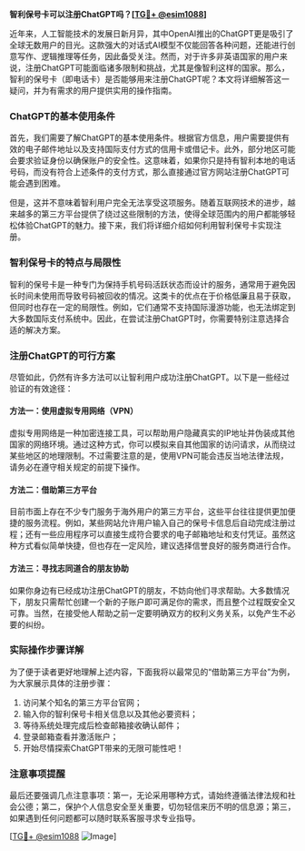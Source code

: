 **智利保号卡可以注册ChatGPT吗？[[TG💪+ @esim1088](https://t.me/s/esim1088)]**

近年来，人工智能技术的发展日新月异，其中OpenAI推出的ChatGPT更是吸引了全球无数用户的目光。这款强大的对话式AI模型不仅能回答各种问题，还能进行创意写作、逻辑推理等任务，因此备受关注。然而，对于许多非英语国家的用户来说，注册ChatGPT可能面临诸多限制和挑战，尤其是像智利这样的国家。那么，智利的保号卡（即电话卡）是否能够用来注册ChatGPT呢？本文将详细解答这一疑问，并为有需求的用户提供实用的操作指南。

### ChatGPT的基本使用条件

首先，我们需要了解ChatGPT的基本使用条件。根据官方信息，用户需要提供有效的电子邮件地址以及支持国际支付方式的信用卡或借记卡。此外，部分地区可能会要求验证身份以确保账户的安全性。这意味着，如果你只是持有智利本地的电话号码，而没有符合上述条件的支付方式，那么直接通过官方网站注册ChatGPT可能会遇到困难。

但是，这并不意味着智利用户完全无法享受这项服务。随着互联网技术的进步，越来越多的第三方平台提供了绕过这些限制的方法，使得全球范围内的用户都能够轻松体验ChatGPT的魅力。接下来，我们将详细介绍如何利用智利保号卡实现注册。

### 智利保号卡的特点与局限性

智利的保号卡是一种专门为保持手机号码活跃状态而设计的服务，通常用于避免因长时间未使用而导致号码被回收的情况。这类卡的优点在于价格低廉且易于获取，但同时也存在一定的局限性。例如，它们通常不支持国际漫游功能，也无法绑定到大多数国际支付系统中。因此，在尝试注册ChatGPT时，你需要特别注意选择合适的解决方案。

### 注册ChatGPT的可行方案

尽管如此，仍然有许多方法可以让智利用户成功注册ChatGPT。以下是一些经过验证的有效途径：

#### 方法一：使用虚拟专用网络（VPN）

虚拟专用网络是一种加密连接工具，可以帮助用户隐藏真实的IP地址并伪装成其他国家的网络环境。通过这种方式，你可以模拟来自其他国家的访问请求，从而绕过某些地区的地理限制。不过需要注意的是，使用VPN可能会违反当地法律法规，请务必在遵守相关规定的前提下操作。

#### 方法二：借助第三方平台

目前市面上存在不少专门服务于海外用户的第三方平台，这些平台往往提供更加便捷的服务流程。例如，某些网站允许用户输入自己的保号卡信息后自动完成注册过程；还有一些应用程序可以直接生成符合要求的电子邮箱地址和支付凭证。虽然这种方式看似简单快捷，但也存在一定风险，建议选择信誉良好的服务商进行合作。

#### 方法三：寻找志同道合的朋友协助

如果你身边有已经成功注册ChatGPT的朋友，不妨向他们寻求帮助。大多数情况下，朋友只需帮忙创建一个新的子账户即可满足你的需求，而且整个过程既安全又可靠。当然，在接受他人帮助之前一定要明确双方的权利义务关系，以免产生不必要的纠纷。

### 实际操作步骤详解

为了便于读者更好地理解上述内容，下面我将以最常见的“借助第三方平台”为例，为大家展示具体的注册步骤：

1. 访问某个知名的第三方平台官网；
2. 输入你的智利保号卡相关信息以及其他必要资料；
3. 等待系统处理完成后检查邮箱接收确认邮件；
4. 登录邮箱查看并激活账户；
5. 开始尽情探索ChatGPT带来的无限可能性吧！

### 注意事项提醒

最后还要强调几点注意事项：第一，无论采用哪种方式，请始终遵循法律法规和社会公德；第二，保护个人信息安全至关重要，切勿轻信来历不明的信息源；第三，如果遇到任何问题都可以随时联系客服寻求专业指导。

[[TG💪+ @esim1088](https://t.me/s/esim1088) ![Image](https://i.postimg.cc/4NQfJmqS/Snipaste-2025-05-13-00-14-12.png)]